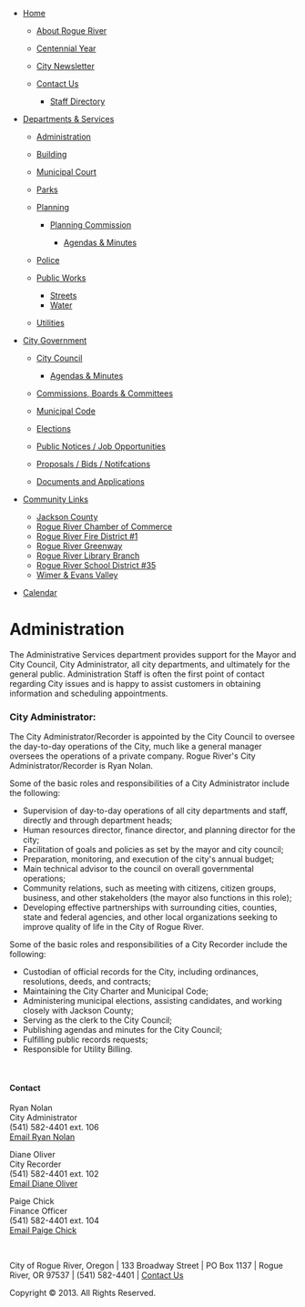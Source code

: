 - [Home](https://www.cityofrogueriver.org)
  
  - [About Rogue River](https://www.cityofrogueriver.org/ct-menu-item-1/ct-menu-item-3)
  - [Centennial Year](https://www.cityofrogueriver.org/ct-menu-item-1/ct-menu-item-5)
  - [City Newsletter](https://www.cityofrogueriver.org/ct-menu-item-1/ct-menu-item-37)
  - [Contact Us](https://www.cityofrogueriver.org/ct-menu-item-1/ct-menu-item-7)
    
    - [Staff Directory](https://www.cityofrogueriver.org/ct-menu-item-1/ct-menu-item-7/staff-directory)
- [Departments &amp; Services](https://www.cityofrogueriver.org/ct-menu-item-9)
  
  - [Administration](https://www.cityofrogueriver.org/ct-menu-item-9/ct-menu-item-11)
  - [Building](https://www.cityofrogueriver.org/ct-menu-item-9/building)
  - [Municipal Court](https://www.cityofrogueriver.org/ct-menu-item-9/ct-menu-item-15)
  - [Parks](https://www.cityofrogueriver.org/ct-menu-item-9/parks)
  - [Planning](https://www.cityofrogueriver.org/ct-menu-item-9/planning)
    
    - [Planning Commission](https://www.cityofrogueriver.org/ct-menu-item-9/planning/planning-commission)
      
      - [Agendas &amp; Minutes](https://www.cityofrogueriver.org/ct-menu-item-9/planning/planning-commission/pc-agendas-minutes)
  - [Police](https://www.cityofrogueriver.org/ct-menu-item-9/ct-menu-item-21)
  - [Public Works](https://www.cityofrogueriver.org/ct-menu-item-9/ct-menu-item-25)
    
    - [Streets](https://www.cityofrogueriver.org/ct-menu-item-9/ct-menu-item-25/ct-menu-item-27)
    - [Water](https://www.cityofrogueriver.org/ct-menu-item-9/ct-menu-item-25/water)
  - [Utilities](https://www.cityofrogueriver.org/ct-menu-item-9/utilities)
- [City Government](https://www.cityofrogueriver.org/ct-menu-item-29)
  
  - [City Council](https://www.cityofrogueriver.org/ct-menu-item-29/ct-menu-item-31)
    
    - [Agendas &amp; Minutes](https://www.cityofrogueriver.org/ct-menu-item-29/ct-menu-item-31/cc-agendas-minutes)
  - [Commissions, Boards &amp; Committees](https://www.cityofrogueriver.org/ct-menu-item-29/commissions-boards-committees)
  - [Municipal Code](https://www.cityofrogueriver.org/ct-menu-item-29/ct-menu-item-35)
  - [Elections](https://www.cityofrogueriver.org/ct-menu-item-29/elections)
  - [Public Notices / Job Opportunities](https://www.cityofrogueriver.org/ct-menu-item-29/public-notices)
  - [Proposals / Bids / Notifcations](https://www.cityofrogueriver.org/ct-menu-item-29/request-for-proposals)
  - [Documents and Applications](https://www.cityofrogueriver.org/ct-menu-item-29/strategic-plan)
- [Community Links](https://www.cityofrogueriver.org/ct-menu-item-47)
  
  - [Jackson County](https://jacksoncountyor.org)
  - [Rogue River Chamber of Commerce](https://rogueriverchamber.com)
  - [Rogue River Fire District #1](https://www.rogueriverfd.com)
  - [Rogue River Greenway](https://roguerivergreenway.com)
  - [Rogue River Library Branch](https://jcls.org/rogueriver)
  - [Rogue River School District #35](https://www.rogueriver.k12.or.us/Domain/8)
  - [Wimer &amp; Evans Valley](https://evansvalleycommunitycenter.org)
- [Calendar](https://www.cityofrogueriver.org/calendar/month.calendar/2025/07/12/-)

# Administration

The Administrative Services department provides support for the Mayor and City Council, City Administrator, all city departments, and ultimately for the general public. Administration Staff is often the first point of contact regarding City issues and is happy to assist customers in obtaining information and scheduling appointments.

### City Administrator:

The City Administrator/Recorder is appointed by the City Council to oversee the day-to-day operations of the City, much like a general manager oversees the operations of a private company. Rogue River's City Administrator/Recorder is Ryan Nolan. 

Some of the basic roles and responsibilities of a City Administrator include the following:

- Supervision of day-to-day operations of all city departments and staff, directly and through department heads;
- Human resources director, finance director, and planning director for the city;
- Facilitation of goals and policies as set by the mayor and city council;
- Preparation, monitoring, and execution of the city's annual budget;
- Main technical advisor to the council on overall governmental operations;
- Community relations, such as meeting with citizens, citizen groups, business, and other stakeholders (the mayor also functions in this role);
- Developing effective partnerships with surrounding cities, counties, state and federal agencies, and other local organizations seeking to improve quality of life in the City of Rogue River.

Some of the basic roles and responsibilities of a City Recorder include the following:

- Custodian of official records for the City, including ordinances, resolutions, deeds, and contracts;
- Maintaining the City Charter and Municipal Code;
- Administering municipal elections, assisting candidates, and working closely with Jackson County;
- Serving as the clerk to the City Council;
- Publishing agendas and minutes for the City Council;
- Fulfilling public records requests;
- Responsible for Utility Billing.

 

#### Contact

Ryan Nolan  
City Administrator  
(541) 582-4401 ext. 106  
[Email Ryan Nolan](mailto:rnolan@cityofrogueriver.org)

Diane Oliver  
City Recorder  
(541) 582-4401 ext. 102  
[Email Diane Oliver](mailto:doliver@cityofrogueriver.org)

Paige Chick  
Finance Officer  
(541) 582-4401 ext. 104  
[Email Paige Chick](mailto:pchick@cityofrogueriver.org)

 

City of Rogue River, Oregon | 133 Broadway Street | PO Box 1137 | Rogue River, OR 97537 | (541) 582-4401 | [Contact Us](https://www.cityofrogueriver.org/ct-menu-item-1/ct-menu-item-7)

Copyright © 2013. All Rights Reserved.